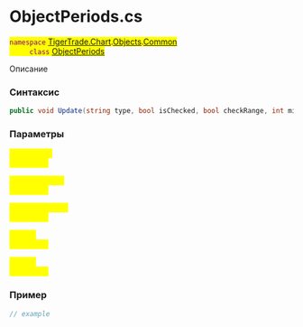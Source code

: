 
# ObjectPeriods.cs
<mark style="color:purple;">`namespace` [TigerTrade.Chart](../../../../../TigerTrade.Chart.md).[Objects](../../../../../TigerTrade.Chart/Objects.md).[Common](../../../../../TigerTrade.Chart/Objects/Common.md)  
&nbsp;&nbsp;&nbsp;&nbsp;&nbsp;&nbsp;&nbsp;&nbsp;&nbsp;`class` [ObjectPeriods](../../ObjectPeriods.cs.md)

Описание

### Синтаксис
```csharp
public void Update(string type, bool isChecked, bool checkRange, int min, int max)
```
### Параметры  
<mark style="color:yellow;">`type` *`string`*  
 *Описание*  
  
<mark style="color:yellow;">`isChecked` *`bool`*  
 *Описание*  
  
<mark style="color:yellow;">`checkRange` *`bool`*  
 *Описание*  
  
<mark style="color:yellow;">`min` *`int`*  
 *Описание*  
  
<mark style="color:yellow;">`max` *`int`*  
 *Описание*  
  


### Пример  
```csharp
// example
```
                    
                    
